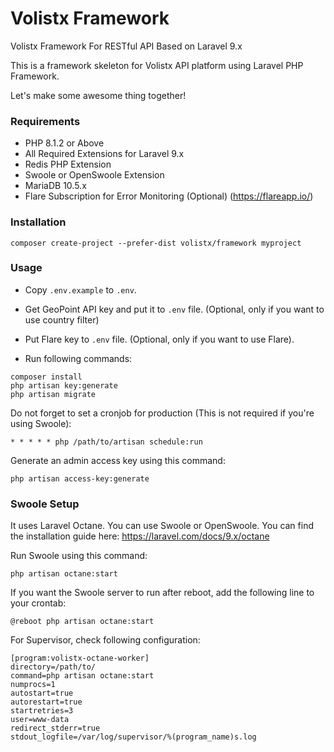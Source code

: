 # Volistx Framework
Volistx Framework For RESTful API Based on Laravel 9.x

This is a framework skeleton for Volistx API platform using Laravel PHP Framework.

Let's make some awesome thing together!

### Requirements
- PHP 8.1.2 or Above
- All Required Extensions for Laravel 9.x
- Redis PHP Extension
- Swoole or OpenSwoole Extension
- MariaDB 10.5.x
- Flare Subscription for Error Monitoring (Optional) (https://flareapp.io/)

### Installation
```
composer create-project --prefer-dist volistx/framework myproject
```

### Usage
- Copy `.env.example` to `.env`.
- Get GeoPoint API key and put it to `.env` file. (Optional, only if you want to use country filter)
- Put Flare key to `.env` file. (Optional, only if you want to use Flare).

- Run following commands:

```
composer install
php artisan key:generate
php artisan migrate
```

Do not forget to set a cronjob for production (This is not required if you're using Swoole):
```
* * * * * php /path/to/artisan schedule:run
```

Generate an admin access key using this command:
```
php artisan access-key:generate
```

### Swoole Setup
It uses Laravel Octane. You can use Swoole or OpenSwoole. You can find the installation guide here: https://laravel.com/docs/9.x/octane

Run Swoole using this command:
```
php artisan octane:start
```

If you want the Swoole server to run after reboot, add the following line to your crontab:
```
@reboot php artisan octane:start
```

For Supervisor, check following configuration:
```
[program:volistx-octane-worker]
directory=/path/to/
command=php artisan octane:start
numprocs=1
autostart=true
autorestart=true
startretries=3
user=www-data
redirect_stderr=true
stdout_logfile=/var/log/supervisor/%(program_name)s.log
```